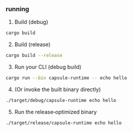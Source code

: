 ### running

1. Build (debug)

```bash
cargo build
```

2. Build (release)

```bash
cargo build --release
```

3. Run your CLI (debug build)

```bash
cargo run --bin capsule-runtime -- echo hello
```

4. (Or invoke the built binary directly)

```bash
./target/debug/capsule-runtime echo hello
```

5. Run the release‐optimized binary

```bash
./target/release/capsule-runtime echo hello
```
